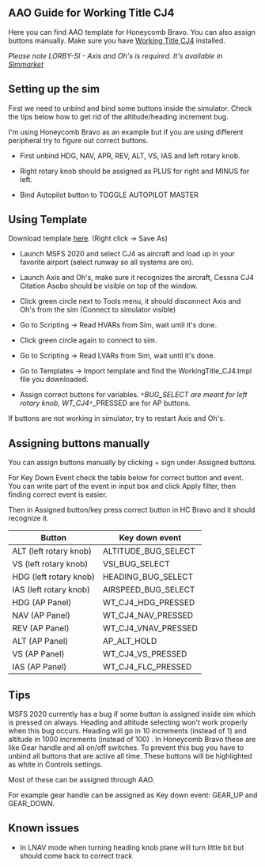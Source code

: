 ## AAO Guide for Working Title CJ4

Here you can find AAO template for Honeycomb Bravo. You can also assign buttons manually. Make sure you have [Working Title CJ4](https://github.com/Working-Title-MSFS-Mods/fspackages) installed.

*Please note LORBY-SI - Axis and Oh's is required. It's available in [Simmarket](https://secure.simmarket.com/lorby-si-axis-and-ohs-fsx-p3d-msfs.phtml)*



## Setting up the sim

First we need to unbind and bind some buttons inside the simulator. Check the tips below how to get rid of the altitude/heading increment bug.

I'm using Honeycomb Bravo as an example but if you are using different peripheral try to figure out correct buttons.

- First unbind HDG, NAV, APR, REV, ALT, VS, IAS and left rotary knob.

- Right rotary knob should be assigned as PLUS for right and MINUS for left.

- Bind Autopilot button to TOGGLE AUTOPILOT MASTER




## Using Template

Download template [here](https://raw.githubusercontent.com/blindye/aao_guides/main/wt_cj4/WorkingTitle_CJ4.tmpl). (Right click -> Save As)

- Launch MSFS 2020 and select CJ4 as aircraft and load up in your favorite airport (select runway so all systems are on).

- Launch Axis and Oh's, make sure it recognizes the aircraft, Cessna CJ4 Citation Asobo should be visible on top of the window.

- Click green circle next to Tools menu, it should disconnect Axis and Oh's from the sim (Connect to simulator visible)

- Go to Scripting -> Read HVARs from Sim, wait until it's done.

- Click green circle again to connect to sim.

- Go to Scripting -> Read LVARs from Sim, wait until it's done.

- Go to Templates -> Import template and find the WorkingTitle_CJ4.tmpl file you downloaded.

- Assign correct buttons for variables.  <code>&ast;</code>_BUG_SELECT are meant for left rotary knob, WT_CJ4_<code>&ast;</code>_PRESSED are for AP buttons.


If buttons are not working in simulator, try to restart Axis and Oh's.



## Assigning buttons manually

You can assign buttons manually by clicking + sign under Assigned buttons. 

For Key Down Event check the table below for correct button and event. You can write part of the event in input box and click Apply filter, then finding correct event is easier.

Then in Assigned button/key press correct button in HC Bravo and it should recognize it.

| Button                 | Key down event      |
| ---------------------- | ------------------- |
| ALT (left rotary knob) | ALTITUDE_BUG_SELECT |
| VS (left rotary knob)  | VSI_BUG_SELECT      |
| HDG (left rotary knob) | HEADING_BUG_SELECT  |
| IAS (left rotary knob) | AIRSPEED_BUG_SELECT |
| HDG (AP Panel)         | WT_CJ4_HDG_PRESSED  |
| NAV (AP Panel)         | WT_CJ4_NAV_PRESSED  |
| REV (AP Panel)         | WT_CJ4_VNAV_PRESSED |
| ALT (AP Panel)         | AP_ALT_HOLD         |
| VS (AP Panel)          | WT_CJ4_VS_PRESSED   |
| IAS (AP Panel)         | WT_CJ4_FLC_PRESSED  |



## Tips

MSFS 2020 currently has a bug if some button is assigned inside sim which is pressed on always. Heading and altitude selecting won't work properly when this bug occurs. Heading will go in 10 increments (instead of 1) and altitude in 1000 increments (instead of 100) . In Honeycomb Bravo these are like Gear handle and all on/off switches. To prevent this bug you have to unbind all buttons that are active all time. These buttons will be highlighted as white in Controls settings. 

Most of these can be assigned through AAO.

For example gear handle can be assigned as Key down event: GEAR_UP and GEAR_DOWN.



## Known issues

- In LNAV mode when turning heading knob plane will turn little bit but should come back to correct track

